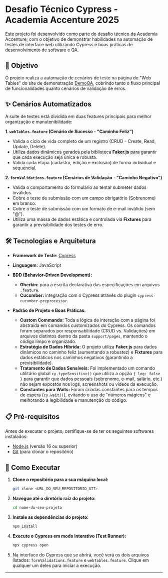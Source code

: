 # Desafio Técnico Cypress - Academia Accenture 2025

Este projeto foi desenvolvido como parte do desafio técnico da Academia Accenture, com o objetivo de demonstrar habilidades na automação de testes de interface web utilizando Cypress e boas práticas de desenvolvimento de software e QA.

## 🎯 Objetivo

O projeto realiza a automação de cenários de teste na página de "Web Tables" do site de demonstração [DemoQA](https://demoqa.com/webtables), cobrindo tanto o fluxo principal de funcionalidades quanto cenários de validação de erros.

## ✨ Cenários Automatizados

A suíte de testes está dividida em duas features principais para melhor organização e manutenibilidade:

**1. `webTables.feature` (Cenário de Sucesso - "Caminho Feliz")**
* Valida o ciclo de vida completo de um registro (CRUD - Create, Read, Update, Delete).
* Utiliza dados dinâmicos gerados pela biblioteca **Faker.js** para garantir que cada execução seja única e robusta.
* Valida cada etapa (cadastro, edição e exclusão) de forma individual e sequencial.

**2. `formValidations.feature` (Cenários de Validação - "Caminho Negativo")**
* Valida o comportamento do formulário ao tentar submeter dados inválidos.
* Cobre o teste de submissão com um campo obrigatório (Sobrenome) em branco.
* Cobre o teste de submissão com um formato de e-mail inválido (sem "@").
* Utiliza uma massa de dados estática e controlada via **Fixtures** para garantir a previsibilidade dos testes de erro.

## 🛠️ Tecnologias e Arquitetura

* **Framework de Teste:** [Cypress](https://www.cypress.io/)
* **Linguagem:** JavaScript
* **BDD (Behavior-Driven Development):**
    * **Gherkin:** para a escrita declarativa das especificações em arquivos `.feature`.
    * **Cucumber:** integração com o Cypress através do plugin `cypress-cucumber-preprocessor`.

* **Padrão de Projeto e Boas Práticas:**
    * **Custom Commands:** Toda a lógica de interação com a página foi abstraída em comandos customizados do Cypress. Os comandos foram separados por responsabilidade (CRUD vs. Validações) em arquivos distintos dentro da pasta `support/pages`, mantendo o código limpo e organizado.
    * **Estratégia de Dados Híbrida:** O projeto utiliza **Faker.js** para dados dinâmicos no caminho feliz (aumentando a robustez) e **Fixtures** para dados estáticos nos caminhos negativos (garantindo a previsibilidade).
    * **Tratamento de Dados Sensíveis:** Foi implementado um comando utilitário global `cy.typeSensitive()` que utiliza a opção `{ log: false }` para garantir que dados pessoais (sobrenome, e-mail, salário, etc.) não sejam expostos nos logs, screenshots ou vídeos da execução.
    * **Constantes para Waits:** Foram criadas constantes para os tempos de espera (`cy.wait()`), evitando o uso de "números mágicos" e melhorando a legibilidade e manutenção do código.

## 📋 Pré-requisitos

Antes de executar o projeto, certifique-se de ter os seguintes softwares instalados:

* [Node.js](https://nodejs.org/en/) (versão 16 ou superior)
* [Git](https://git-scm.com/) (para clonar o repositório)

## 🚀 Como Executar

1.  **Clone o repositório para a sua máquina local:**
    ```bash
    git clone <URL_DO_SEU_REPOSITORIO_GIT>
    ```

2.  **Navegue até o diretório raiz do projeto:**
    ```bash
    cd nome-do-seu-projeto
    ```

3.  **Instale as dependências do projeto:**
    ```bash
    npm install
    ```

4.  **Execute o Cypress em modo interativo (Test Runner):**
    ```bash
    npx cypress open
    ```

5.  Na interface do Cypress que se abrirá, você verá os dois arquivos listados: `formValidations.feature` e `webTables.feature`. Clique em qualquer um deles para iniciar a execução.

---